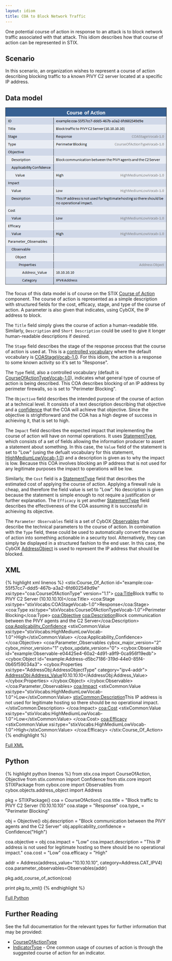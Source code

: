 ```yaml
---
layout: idiom
title: COA to Block Network Traffic
---
```


One potential course of action in response to an attack is to block network traffic associated with that attack. This idiom describes how that course of action can be represented in STIX.

## Scenario

In this scenario, an organization wishes to represent a course of action describing blocking traffic to a known PIVY C2 server located at a specific IP address.

## Data model

<img src="diagram.png" alt="Blocking Network Traffic" class="aside-text" />

The focus of this data model is of course on the STIX [Course of Action](/documentation/coa/CourseOfActionType) component. The course of action is represented as a simple description with structured fields for the cost, efficacy, stage, and type of the course of action. A parameter is also given that indicates, using CybOX, the IP address to block.

The `Title` field simply gives the course of action a human-readable title. Similarly, `Description` and `Short Description` could be used to give it longer human-readable descriptions if desired.

The `Stage` field describes the stage of the response process that the course of action is used at. This is a [controlled vocabulary](/idioms/features/controlled-vocabularies) where the default vocabulary is [COAStageVocab-1.0](/documentation/stixVocabs/COAStageVocab-1.0). For this idiom, the action is a response to some known activity so it's set to "Response".

The `Type` field, also a controlled vocabulary (default is [CourseOfActionTypeVocab-1.0](/documentation/stixVocabs/CourseOfActionTypeVocab-1.0)), indicates what general type of course of action is being described. This COA describes blocking of an IP address by perimeter firewalls, so is set to "Perimeter Blocking".

The `Objective` field describes the intended purpose of the course of action at a technical level. It consists of a text description describing that objective and a [confidence](/idioms/features/confidence) that the COA will achieve that objective. Since the objective is strightforward and the COA has a high degree of success in achieving it, that is set to high.

The `Impact` field describes the expected impact that implementing the course of action will have on normal operations. It uses [StatementType](/documentation/stixCommon/StatementType), which consists of a set of fields allowing the information producer to assert a statement about something. In this case, the `Value` field of the statement is set to "Low" (using the defualt vocabulary for this statement, [HighMediumLowVocab-1.0](/documentation/stixVocabs/HighMediumLowVocab-1.0)) and a description is given as to why the impact is low. Because this COA involves blocking an IP address that is not used for any legitimate purposes the impact to operations will be low.

Similarly, the `Cost` field is a [StatementType](/documentation/stixCommon/StatementType) field that describes the estimated cost of applying the course of action. Applying a firewall rule is cheap, and therefore the field value is set to "Low". No description is given because the statement is simple enough to not require a justification or further explanation. The `Efficacy` is yet another [StatementType](/documentation/stixCommon/StatementType) field describes the effectiveness of the COA assuming it is successful in achieving its objective.

The `Parameter Observables` field is a set of CybOX [Observables](/documentation/cybox/ObservablesType) that describe the technical parameters to the course of action. In combination with the `Type` field, these could be used to automatically convert the course of action into something actionable in a security tool. Alternatively, they can simply be displayed in a structured fashion to the end user. In this case, the CybOX [AddressObject](/documentation/AddressObj/AddressObjectType/) is used to represent the IP address that should be blocked.

## XML

{% highlight xml linenos %}
<stix:Course_Of_Action id="example:coa-55f57cc7-ddd5-467b-a3a2-6fd602549d9e" xsi:type="coa:CourseOfActionType" version="1.1">
    <coa:Title>Block traffic to PIVY C2 Server (10.10.10.10)</coa:Title>
    <coa:Stage xsi:type="stixVocabs:COAStageVocab-1.0">Response</coa:Stage>
    <coa:Type xsi:type="stixVocabs:CourseOfActionTypeVocab-1.0">Perimeter Blocking</coa:Type>
    <coa:Objective>
        <coa:Description>Block communication between the PIVY agents and the C2 Server</coa:Description>
        <coa:Applicability_Confidence>
            <stixCommon:Value xsi:type="stixVocabs:HighMediumLowVocab-1.0">High</stixCommon:Value>
        </coa:Applicability_Confidence>
    </coa:Objective>
    <coa:Parameter_Observables cybox_major_version="2" cybox_minor_version="1" cybox_update_version="0">
        <cybox:Observable id="example:Observable-e04425e4-60a2-4d91-a9f9-0ca956f19edb">
            <cybox:Object id="example:Address-d5bc7186-319d-44e0-85f4-0b65f59034a3">
                <cybox:Properties xsi:type="AddressObj:AddressObjectType" category="ipv4-addr">
                    <AddressObj:Address_Value>10.10.10.10</AddressObj:Address_Value>
                </cybox:Properties>
            </cybox:Object>
        </cybox:Observable>
    </coa:Parameter_Observables>
    <coa:Impact>
        <stixCommon:Value xsi:type="stixVocabs:HighMediumLowVocab-1.0">Low</stixCommon:Value>
        <stixCommon:Description>This IP address is not used for legitimate hosting so there should be no operational impact.</stixCommon:Description>
    </coa:Impact>
    <coa:Cost>
        <stixCommon:Value xsi:type="stixVocabs:HighMediumLowVocab-1.0">Low</stixCommon:Value>
    </coa:Cost>
    <coa:Efficacy>
        <stixCommon:Value xsi:type="stixVocabs:HighMediumLowVocab-1.0">High</stixCommon:Value>
    </coa:Efficacy>
</stix:Course_Of_Action>
{% endhighlight %}

[Full XML](block-network-traffic.xml)

## Python

{% highlight python linenos %}
from stix.coa import CourseOfAction, Objective
from stix.common import Confidence
from stix.core import STIXPackage
from cybox.core import Observables
from cybox.objects.address_object import Address

pkg = STIXPackage()
coa = CourseOfAction()
coa.title = "Block traffic to PIVY C2 Server (10.10.10.10)"
coa.stage = "Response"
coa.type_ = "Perimeter Blocking"

obj = Objective()
obj.description = "Block communication between the PIVY agents and the C2 Server"
obj.applicability_confidence = Confidence("High")

coa.objective = obj
coa.impact = "Low"
coa.impact.description = "This IP address is not used for legitimate hosting so there should be no operational impact."
coa.cost = "Low"
coa.efficacy = "High"

addr = Address(address_value="10.10.10.10", category=Address.CAT_IPV4)
coa.parameter_observables=Observables(addr)

pkg.add_course_of_action(coa)

print pkg.to_xml()
{% endhighlight %}

[Full Python](block-network-traffic.py)

## Further Reading

See the full documentation for the relevant types for further information that may be provided:

* [CourseOfActionType](/documentation/coa/CourseOfActionType)
* [IndicatorType](/documentation/indicator/IndicatorType) - One common usage of courses of action is through the suggested course of action for an indicator.
